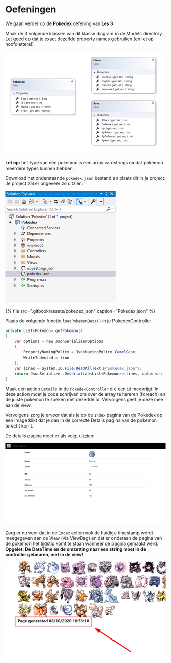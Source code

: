 # Oefeningen

We gaan verder op de **Pokedex** oefening van **Les 3**

Maak de 3 volgende klassen van dit klasse diagram in de Models directory. Let goed op dat je exact dezelfde property names gebruiken \(en let op hoofdletters!\)

![](.gitbook/assets/image%20%2853%29.png)

**Let op:** het type van een pokemon is een array van strings omdat pokemon meerdere types kunnen hebben.

Download het onderstaande `pokedex.json`  bestand en plaats dit in je project. Je project zal er ongeveer zo uitzien:

![](.gitbook/assets/image%20%2852%29.png)



{% file src=".gitbook/assets/pokedex.json" caption="Pokedex.json" %}

Plaats de volgende functie `loadPokemonData()` in je PokedexController

```csharp
private List<Pokemon> getPokemon()
{
    var options = new JsonSerializerOptions
    {
        PropertyNamingPolicy = JsonNamingPolicy.CamelCase,
        WriteIndented = true
    };
    var lines = System.IO.File.ReadAllText(@"pokedex.json");
    return JsonSerializer.Deserialize<List<Pokemon>>(lines, options);
}
```

Maak een action `Details` in de `PokedexController` die een `id` meekrijgt. In deze action moet je code schrijven om over de array te itereren \(foreach\) en de juiste pokemon te zoeken met dezelfde Id. Vervolgens geef je deze mee aan de view.

Vervolgens zorg je ervoor dat als je op de `Index` pagina van de Pokedex op een image klikt dat je dan in de correcte Details pagina van de pokemon terecht komt.

De details pagina moet er als volgt uitzien:

![](.gitbook/assets/image%20%2855%29.png)

Zorg er nu voor dat in de `Index` action ook de huidige timestamp wordt meegegeven aan de View \(via ViewBag\) en dat er onderaan de pagina van de pokemon het tijdstip komt te staan wanneer de pagina gemaakt werd. **Opgelet: De DateTime en de omzetting naar een string moet in de controller gebeuren, niet in de view!**

![](.gitbook/assets/image%20%2856%29.png)



